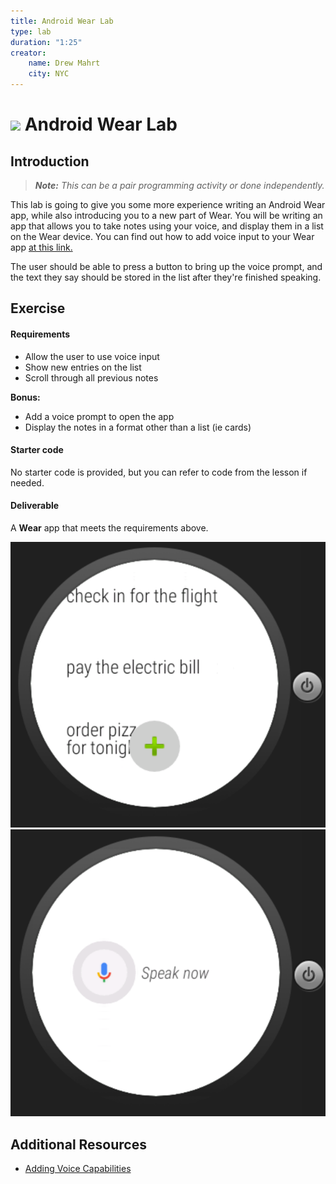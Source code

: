 ```yaml
---
title: Android Wear Lab
type: lab
duration: "1:25"
creator:
    name: Drew Mahrt
    city: NYC
---
```


# ![](https://ga-dash.s3.amazonaws.com/production/assets/logo-9f88ae6c9c3871690e33280fcf557f33.png) Android Wear Lab

## Introduction

> ***Note:*** _This can be a pair programming activity or done independently._

This lab is going to give you some more experience writing an Android Wear app, while also introducing you to a new part of Wear. You will be writing an app that allows you to take notes using your voice, and display them in a list on the Wear device. You can find out how to add voice input to your Wear app [at this link.](http://developer.android.com/training/wearables/apps/voice.html#FreeFormSpeech)

The user should be able to press a button to bring up the voice prompt, and the text they say should be stored in the list after they're finished speaking.

## Exercise

#### Requirements

- Allow the user to use voice input
- Show new entries on the list
- Scroll through all previous notes

**Bonus:**
- Add a voice prompt to open the app
- Display the notes in a format other than a list (ie cards)

#### Starter code

No starter code is provided, but you can refer to code from the lesson if needed.

#### Deliverable

A **Wear** app that meets the requirements above.

<img src="./screenshots/screen2.png"/>
<img src="./screenshots/screen1.png"/>

## Additional Resources

- [Adding Voice Capabilities](http://developer.android.com/training/wearables/apps/voice.html#FreeFormSpeech)
